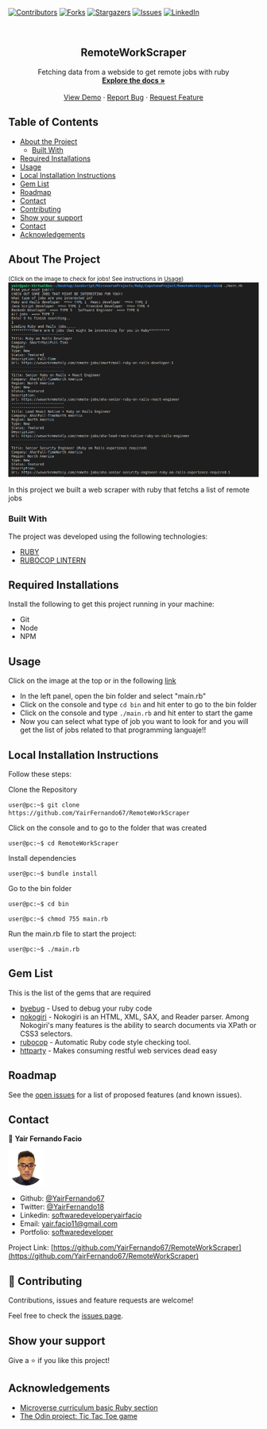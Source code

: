 [![Contributors][contributors-shield]][contributors-url]
[![Forks][forks-shield]][forks-url]
[![Stargazers][stars-shield]][stars-url]
[![Issues][issues-shield]][issues-url]
[![LinkedIn][linkedin-shield]][linkedin-url]

<!-- PROJECT LOGO -->
<br />
<p align="center">
  <h2 align="center"> RemoteWorkScraper </h2>
  <p align="center">
      Fetching data from a webside to get remote jobs with ruby
    <br />
    <a href="https://github.com/YairFernando67/RemoteWorkScraper"><strong>Explore the docs »</strong></a>
    <br />
    <br />
    <a href="https://github.com/YairFernando67/RemoteWorkScraper">View Demo</a>
    ·
    <a href="https://github.com/YairFernando67/RemoteWorkScraper/issues">Report Bug</a>
    ·
    <a href="https://github.com/YairFernando67/RemoteWorkScraper/issues">Request Feature</a>
  </p>
</p>

## Table of Contents
* [About the Project](#about-the-project)
  * [Built With](#built-with)
* [Required Installations](Required-Installations)
* [Usage](#usage)
* [Local Installation Instructions](Local-Installation-Instructions)
* [Gem List](#Gem-List)
* [Roadmap](#Roadmap)
* [Contact](#contact)
* [Contributing](#Contributing)
* [Show your support](#Show-your-support)
* [Contact](#contact)
* [Acknowledgements](#acknowledgements)
<!-- ABOUT THE PROJECT -->

## About The Project
<small>(Click on the image to check for jobs! See instructions in [Usage](#usage))</small>
[![Product Name Screen Shot][product-screenshot]](https://gitpod.io/github.com/YairFernando67/RemoteWorkScraper)

In this project we built a web scraper with ruby that fetchs a list of remote jobs

### Built With
The project was developed using the following technologies:
- [RUBY](https://www.ruby-lang.org/es/)
- [RUBOCOP LINTERN](https://github.com/microverseinc/linters-config/tree/master/ruby)

## Required Installations

<p>Install the following to get this project running in your machine:</p>

* Git 
* Node
* NPM

## Usage

Click on the image at the top or in the following [link](https://gitpod.io/github.com/YairFernando67/RemoteWorkScraper)

* In the left panel, open the bin folder and select "main.rb"
* Click on the console and type `cd bin` and hit enter to go to the bin folder
* Click on the console and type `./main.rb` and hit enter to start the game
* Now you can select what type of job you want to look for and you will get the list of jobs related
to that programming languaje!!

## Local Installation Instructions

<p>Follow these steps:</p>

Clone the Repository

```Shell
user@pc:~$ git clone https://github.com/YairFernando67/RemoteWorkScraper
```

Click on the console and to go to the folder that was created

```Shell
user@pc:~$ cd RemoteWorkScraper
```

Install dependencies


```Shell
user@pc:~$ bundle install
```

Go to the bin folder

```Shell
user@pc:~$ cd bin
```
```Shell
user@pc:~$ chmod 755 main.rb
```

Run the main.rb file to start the project:

```Shell
user@pc:~$ ./main.rb
```

## Gem List

This is the list of the gems that are required

- [byebug](https://github.com/deivid-rodriguez/byebug) - Used to debug your ruby code
- [nokogiri](https://nokogiri.org/) - Nokogiri is an HTML, XML, SAX, and Reader parser. Among Nokogiri's many features is the ability to search documents via XPath or CSS3 selectors.
- [rubocop](https://www.rubocop.org/en/stable/) - Automatic Ruby code style checking tool.
- [httparty](https://github.com/jnunemaker/httparty) - Makes consuming restful web services dead easy

## Roadmap

See the [open issues](https://github.com/YairFernando67/RemoteWorkScraper/issues) for a list of proposed features (and known issues).

## Contact

👤 **Yair Fernando Facio**

<a href="https://yairfernando67.github.io/Portfolio/" target="_blank">
    
  ![Screenshot Image](img/logo.jpg) 

</a>

- Github: [@YairFernando67](https://github.com/YairFernando67)
- Twitter: [@YairFernando18](https://twitter.com/YairFernando18)
- Linkedin: [softwaredeveloperyairfacio](https://www.linkedin.com/in/softwaredeveloperyairfacio/)
- Email: [yair.facio11@gmail.com](https://mail.google.com/mail/?view=cm&fs=1&tf=1&to=yair.facio11@gmail.com)
- Portfolio: [softwaredeveloper](https://yairfernando67.github.io/Portfolio/)

<p align="center">

  Project Link: [https://github.com/YairFernando67/RemoteWorkScraper](https://github.com/YairFernando67/RemoteWorkScraper)

</p>

## 🤝 Contributing

Contributions, issues and feature requests are welcome!

Feel free to check the [issues page](https://github.com/YairFernando67/RemoteWorkScraper/issues).

## Show your support

Give a ⭐️ if you like this project!

## Acknowledgements
- [Microverse curriculum basic Ruby section](https://www.microverse.org/?grsf=6ns691)
- [The Odin project: Tic Tac Toe game](https://www.theodinproject.com/courses/ruby-programming/lessons/oop)

<!-- MARKDOWN LINKS & IMAGES -->
[contributors-shield]: https://img.shields.io/github/contributors/YairFernando67/RemoteWorkScraper.svg?style=flat-square
[contributors-url]: https://github.com/YairFernando67/RemoteWorkScraper/graphs/contributors
[forks-shield]: https://img.shields.io/github/forks/YairFernando67/RemoteWorkScraper.svg?style=flat-square
[forks-url]: https://github.com/YairFernando67/RemoteWorkScraper/network/members
[stars-shield]: https://img.shields.io/github/stars/YairFernando67/RemoteWorkScraper.svg?style=flat-square
[stars-url]: https://github.com/YairFernando67/RemoteWorkScraper/stargazers
[issues-shield]: https://img.shields.io/github/issues/YairFernando67/RemoteWorkScraper.svg?style=flat-square
[issues-url]: https://github.com/YairFernando67/RemoteWorkScraper/issues
[license-shield]: https://img.shields.io/github/license/YairFernando67/RemoteWorkScraper.svg?style=flat-square
[license-url]: https://github.com/YairFernando67/RemoteWorkScraper/blob/master/LICENSE.txt
[linkedin-shield]: https://img.shields.io/badge/-LinkedIn-black.svg?style=flat-square&logo=linkedin&colorB=555
[linkedin-url]: https://www.linkedin.com/in/softwaredeveloperyairfacio/
[product-screenshot]: img/logoRepo.jpg
